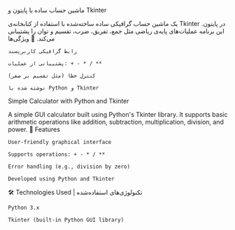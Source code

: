  ماشین حساب ساده با پایتون و Tkinter

یک ماشین حساب گرافیکی ساده ساخته‌شده با استفاده از کتابخانه‌ی Tkinter در پایتون. این برنامه عملیات‌های پایه‌ی ریاضی مثل جمع، تفریق، ضرب، تقسیم و توان را پشتیبانی می‌کند.
📌 ویژگی‌ها

    رابط گرافیکی کاربرپسند

    پشتیبانی از عملیات: + - * / **

    کنترل خطا (مثل تقسیم بر صفر)

    نوشته شده با Python و Tkinter

 Simple Calculator with Python and Tkinter

A simple GUI calculator built using Python's Tkinter library. It supports basic arithmetic operations like addition, subtraction, multiplication, division, and power.
📌 Features

    User-friendly graphical interface

    Supports operations: + - * / **

    Error handling (e.g., division by zero)

    Developed using Python and Tkinter

🛠️ Technologies Used | تکنولوژی‌های استفاده‌شده

    Python 3.x

    Tkinter (built-in Python GUI library)


